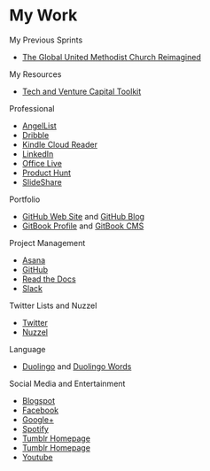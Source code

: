 # My Work

My Previous Sprints
* [The Global United Methodist Church Reimagined](https://www.gitbook.com/book/katherinemichel/the-global-united-methodist-church-reimagined/details)

My Resources
* [Tech and Venture Capital Toolkit](https://github.com/KatherineMichel/tech-and-venture-capital-toolkit)

Professional
*   [AngelList](https://angel.co/katimichel)
*   [Dribble](https://dribbble.com/KatherineMichel)
*   [Kindle Cloud Reader](https://read.amazon.com)
*   [LinkedIn](http://www.linkedin.com/in/katherinemichel)
*   [Office Live](https://office.live.com)
*   [Product Hunt](http://www.producthunt.com/katimichel)
*   [SlideShare](http://www.slideshare.net/KatiMichel)

Portfolio
*   [GitHub Web Site](http://katherinemichel.github.io) and [GitHub Blog](http://katherinemichel.github.io/blog) 
*   [GitBook Profile](http://katherinemichel.gitbooks.io) and [GitBook CMS](https://www.gitbook.com/book/katherinemichel)

Project Management
*   [Asana](https://app.asana.com/0/31099737955561/31099737955561)
*   [GitHub](https://github.com/KatherineMichel) 
*   [Read the Docs](https://readthedocs.org/profiles/KatherineMichel)
*   [Slack](https://katherinemichel.slack.com)

Twitter Lists and Nuzzel
*   [Twitter](https://twitter.com/KatiMichel)
*   [Nuzzel](nuzzel.com/KatiMichel)

Language
*   [Duolingo](https://www.duolingo.com/KatherineMichel) and [Duolingo Words](https://www.duolingo.com/words)

Social Media and Entertainment
*   [Blogspot](http://katherinemichel.blogspot.co.uk) 
*   [Facebook](https://facebook.com/katherine.michel.5) 
*   [Google+](https://plus.google.com/u/0/112490330070859885485)
*   [Spotify](http://open.spotify.com/user/1111062770) 
*   [Tumblr Homepage](http://katimichel.tumblr.com) 
*   [Tumblr Homepage](http://katherineeileenmichel.tumblr.com)
*   [Youtube](http://www.youtube.com/user/KatiEileen1)
